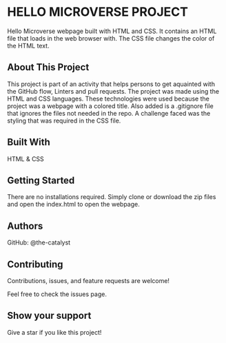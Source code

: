 # HELLO MICROVERSE PROJECT
Hello Microverse webpage built with HTML and CSS. It contains an HTML file that loads in the web browser with. The CSS file changes the color of the HTML text.

## About This Project

This project is part of an activity that helps persons to get aquainted with the GitHub flow, Linters and pull requests. The project was made using the HTML and CSS languages. These technologies were used because the project was a webpage with a colored title. Also added is a .gitignore file that ignores the files not needed in the repo. A challenge faced was the styling that was required in the CSS file.

## Built With
HTML & CSS

## Getting Started
There are no installations required. Simply clone or download the zip files and open the index.html to open the webpage.

## Authors
GitHub: @the-catalyst

## Contributing
Contributions, issues, and feature requests are welcome!

Feel free to check the issues page.

## Show your support
Give a star if you like this project!
